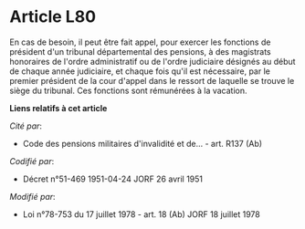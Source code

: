 # Article L80

En cas de besoin, il peut être fait appel, pour exercer les fonctions de président d'un tribunal départemental des pensions,
à des magistrats honoraires de l'ordre administratif ou de l'ordre judiciaire désignés au début de chaque année judiciaire,
et chaque fois qu'il est nécessaire, par le premier président de la cour d'appel dans le ressort de laquelle se trouve le
siège du tribunal. Ces fonctions sont rémunérées à la vacation.

**Liens relatifs à cet article**

_Cité par_:

  - Code des pensions militaires d'invalidité et de... - art. R137 (Ab)

_Codifié par_:

  - Décret n°51-469 1951-04-24 JORF 26 avril 1951

_Modifié par_:

  - Loi n°78-753 du 17 juillet 1978 - art. 18 (Ab) JORF 18 juillet 1978

